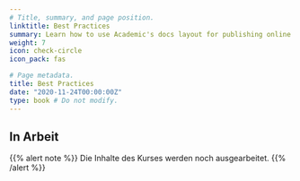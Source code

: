 ```yaml
---
# Title, summary, and page position.
linktitle: Best Practices
summary: Learn how to use Academic's docs layout for publishing online courses, software documentation, and tutorials.
weight: 7
icon: check-circle
icon_pack: fas

# Page metadata.
title: Best Practices
date: "2020-11-24T00:00:00Z"
type: book # Do not modify.
---
```


## In Arbeit

{{% alert note %}}
Die Inhalte des Kurses werden noch ausgearbeitet.
{{% /alert %}}
